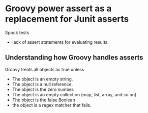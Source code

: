 # Groovy power assert as a replacement for Junit asserts

Spock tests
- lack of assert statements for evaluating results.

## Understanding how Groovy handles asserts

Groovy treats all objects as true unless
- The object is an empty string.
- The object is a null reference.
- The object is the zero number.
- The object is an empty collection (map, list, array, and so on)
- The object is the false Boolean
- the object is a regex matcher that fails.


